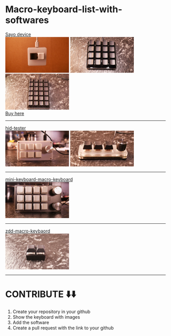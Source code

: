 # Macro-keyboard-list-with-softwares

[Sayo device](https://github.com/macrozzz/Sayo-Device-Macro-keyboard) <br>
<img src="images/sayo.jpg" width="200px">
 <img src="images/sayo 16 k.jpg" width="200px">
<img src="images/sayo 24k.jpg" width="200px"><br>
<a href="https://s.click.aliexpress.com/e/_DF0kb7F" target="_blank">Buy here</a>

 <hr>

[hid-tester](https://github.com/macrozzz/hid-tester-macro-keyboard)  <br>
<img src="images/hid-tester.jpeg" width="200px">
<img src="images/hid tester 3k1k.jpg" width="200px">
 <hr>

[mini-keyboard-macro-keyboard](https://github.com/macrozzz/mini-keyboard-macro-keyboard)  <br>
<img src="images/mini-keyboard.jpg" width="200px">
 <hr>

[zdd-macro-keybaord](https://github.com/macrozzz/zdd-macro-keyboard)  <br>
<img src="images/zdd.jpeg" width="200px">
 <hr>



# CONTRIBUTE ⬇️⬇️

1. Create your repository in your github
2. Show the keyboard with images
3. Add the software
4. Create a pull request with the link to your github
